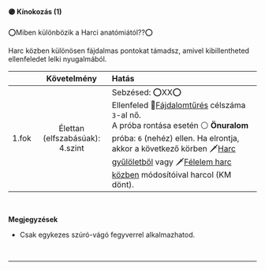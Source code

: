 #### 🟣 Kínokozás (1)

⭕Miben különbözik a Harci anatómiától??⭕

Harc közben különösen fájdalmas pontokat támadsz, amivel kibillentheted ellenfeledet lelki nyugalmából.

| |  Követelmény | Hatás  |
| :----------- | :-----------: | :----------- |
| 1.fok | Élettan (elfszabásúak): 4.szint | Sebzésed: ⭕XX⭕<br />Ellenfeled 🔵[Fájdalomtűrés](kepzettsegek/fajdalomtures.md) célszáma `3`-al nő.<br />A próba rontása esetén ⚪ **Önuralom** próba: `6` (nehéz) ellen. Ha elrontja, akkor a következő körben 🗡️[Harc gyűlöletből](https://github.com/kaktusztea/km100/blob/master/md/055_01_harci_helyzetek.md#harc-gy%C5%B1l%C3%B6letb%C5%91l) vagy 🗡️[Félelem harc közben](055_01_harci_helyzetek.md#f%C3%A9lelem-harc-k%C3%B6zben) módosítóival harcol (KM dönt). |

<br />

**Megjegyzések**

- Csak egykezes szúró-vágó fegyverrel alkalmazhatod.

<br />

---
